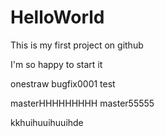 # HelloWorld
This is my first project on github


I'm so happy to start it







onestraw
bugfix0001 test

masterHHHHHHHHH
 master55555



kkhuihuuihuuihde
